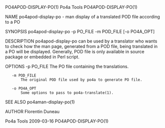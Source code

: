 PO4APOD-DISPLAY-PO(1)                                               Po4a Tools                                               PO4APOD-DISPLAY-PO(1)

NAME
       po4apod-display-po - man display of a translated POD file according to a PO

SYNOPSIS
       po4apod-display-po -p  PO_FILE -m  POD_FILE [-o  PO4A_OPT]

DESCRIPTION
       po4apod-display-po can be used by a translator who wants to check how the man page, generated from a POD file, being translated in a PO
       will be displayed. Generally, POD file is only available in source package or embedded in Perl script.

OPTIONS
       -p PO_FILE
           The PO file containing the translations.

       -m POD_FILE
           The original POD file used by po4a to generate PO file.

       -o PO4A_OPT
           Some options to pass to po4a-translate(1).

SEE ALSO
       po4aman-display-po(1)

AUTHOR
       Florentin Duneau

Po4a Tools                                                          2009-03-16                                               PO4APOD-DISPLAY-PO(1)
